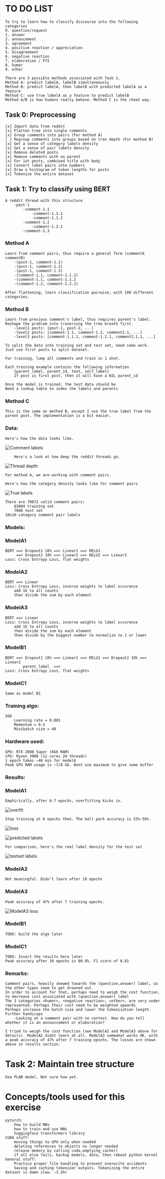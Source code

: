 # **TO DO LIST**
    To try to learn how to classify discourse into the following categories
    0. question/request
    1. answer
    2. annoucement
    3. agreement
    4. positive reaction / appreciation
    5. disagreement
    6. negative reaction
    7. elaboration / FYI
    8. humor
    9. other
    
    There are 3 possible methods associated with Task 1.
    Method A: predict labelA, labelB simultaneously
    Method B: predict labelA, then labelB with predicted labelA as a feature
    Method C: use true labelA as a feature to predict labelB
    Method A/B is how humans really behave. Method C is the cheat way.

## **Task 0: Preprocessing**
    [x] Import data from reddit
    [x] Flatten tree into single comments
    [x] Group comments into pairs (For method A)
    [ ] Regroup comments into groups based on tree depth (For method B)
    [x] Get a sense of category labels density
    [x] Get a sense of pair labels density
    [x] Remove deleted posts
    [x] Remove comments with no parent
    [x] For 1st posts, combined title with body
    [x] Convert label pairs into numbers
    [x] Draw a histogram of token lengths for posts
    [x] Tokenize the entire dataset
    

## **Task 1: Try to classify using BERT**

    A reddit thread with this structure
        -post-1
            -comment-1.1
                -comment-1.1.1
                -comment-1.1.2
            -comment-1.2
                -comment-1.2.1
            -comment-1.3

### Method A
    Learn from comment pairs, thus require a general form (commentA commentB)
        -(post-1, comment-1.1)
        -(post-1, comment-1.2)
        -(post-1, comment-1.3)
        -(comment-1.1, comment-1.1.1)
        -(comment-1.1, comment-1.1.2
        -(comment-1.2, comment-1.2.1)

    After flattening, learn classification pairwise, with 100 different categories.
    
### Method B
    Learn from previous comment's label, thus requires parent's label. Reshape the problem into traversing the tree breath first.
        -level1 posts: [post-1, post-2, ...]
        -level2 posts: [comment-1.1, comment-1.2, comment2.1, ...]
        -level3 posts: [comment-1.1.1, comment-1.2.1, comment2.1.1, ...]
    
    To split the data into training set and test set, need some work.
    Just use first posts to split dataset.
    
    For training, lump all comments and train in 1 shot.
    
    Each training example contains the following information 
        {parent_label, parent_id, text, self_label}
        If post is first post, then it will have a NIL parent_id
    
    Once the model is trained, the test data should be
    Need a lookup table to index the labels and parents
    
### Method C
    This is the same as method B, except I use the true label from the parent post. The implementation is a bit easier.

### **Data:**
    Here's how the data looks like.

![Comment labels](./results/category_density.png)

        Here's a look at how deep the reddit threads go.
![Thread depth](./results/thread_depth.png)

    For method A, we are working with comment pairs. 
    
    Here's how the category density looks like for comment pairs
![True labels](./results/true_labels.png)

    There are 70672 valid comment pairs: 
        63604 training set
        7068 test set
    10x10 category comment pair labels
        
    
### **Models:**

### ModelA1
    BERT ==> Dropout1 10% ==> Linear1 ==> RELU1
         ==> Dropout2 10% ==> Linear2 ==> RELU2 ==> Linear3
    Loss: Cross Entropy Loss, flat weights
    
### ModelA2
    BERT ==> Linear
    Loss: Cross Entropy Loss, inverse weights to label occurence
        add 1k to all counts
        then divide the sum by each element
        
### ModelA3
    BERT ==> Linear
    Loss: Cross Entropy Loss, inverse weights to label occurence
        add 1k to all counts
        then divide the sum by each element
        then divide by the biggest number to normalize to 1 or lower
    
### ModelB1 
    BERT ==> Dropout1 10% ==> Linear1 ==> RELU1 ==> Dropout2 10% ==> Linear2
            parent_label  ==>
    Loss: Cross Entropy Loss, flat weights
    
### ModelC1
    Same as model B1
    
    
### **Training algo:**
    SGD
        Learning rate = 0.001
        Momentum = 0.5
        Minibatch size = 40

### **Hardware used:**
    GPU: RTX 2080 Super (8Gb RAM)
    CPU: Ryzen 3900 (12 cores 24 threads)
    1 epoch takes ~40 min for modelA
    Peak GPU RAM usage is ~7/8 Gb. Dont use maximum to give some buffer

### **Results:**

### ModelA1
    Emphirically, after 6-7 epochs, overfitting kicks in. 
    
![overfit](./results/MODELA/modelA1_overfitting.png)

    Stop training at 6 epochs then. The ball park accuracy is 53%-56%.

![loss](./results/MODELA/modelA1_losses_6epochs.png)

![predicted labels](./results/MODELA/modelA1_predicted_labels_6_epochs.png)

    For comparison, here's the real label density for the test set
![testset labels](./results/testset_labels.png)
    
### ModelA2
    Not meaningful. Didn't learn after 10 epochs
    
### ModelA3
    Peak accuracy of 47% after 7 training epochs. 

![ModelA3 loss](./results/MODELA/modelA3_losses.png)

    
### ModelB1
    TODO: build the algo later
    
### ModelC1
    TODO: Insert the results here later
    Peak accuracy after 10 epochs is 80.8%. F1 score of 0.81
    
### **Remarks:**
    Comment pairs, heavily skewed towards the (question,answer) label, so the other types seem to get drowned out.
    In order to account for that, perhaps need to weigh the cost function, to decrease cost associated with (question,answer) label
    The 3 categories <humor>, <negative reaction>, <other>, are very under represented. Perhaps their cost need to be weighted upwards
    Perhaps increase the batch size and lower the tokenization length.
    Further handicaps
        -Looking at a comment pair with no context. How do you tell whether it is an announcement or elaboration?
        
    I tried to weigh the cost function (see ModelA2 and ModelA3 above for details). ModelA2 didnt learn at all. ModelA3 somewhat works OK, with a peak accuracy of 47% after 7 training epochs. The losses are shown above in results section.
    
    
# Task 2: Maintain tree structure 
    Use PLAN model. Not sure how yet.


# Concepts/tools used for this exercise
    pytorch: 
        how to build NNs
        how to train and use NNs
        huggingface transformers library
    CUDA stuff: 
        moving things to GPU only when needed
        deleting references to objects no longer needed
        release memory by calling cuda.emptying_cache()
        if all else fails, backup models, data, then reboot python kernel
    General stuff:
        Practice proper file handling to prevent overwrite accidents
        Saving and caching tokenizer outputs. Tokenizing the entire dataset is damn slow. ~3.5hr
    